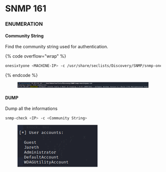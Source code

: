 # SNMP 161

### **ENUMERATION**

#### Community String

Find the community string used for authentication.

{% code overflow="wrap" %}
```bash
onesixtyone <MACHINE-IP> -c /usr/share/seclists/Discovery/SNMP/snmp-onesixtyone.txt
```
{% endcode %}

<figure><img src="../.gitbook/assets/Pasted image 20230503160242.png" alt=""><figcaption></figcaption></figure>

#### **DUMP**

Dump all the informations

```bash
snmp-check <IP> -c <Community String>
```

<figure><img src="../.gitbook/assets/Pasted image 20230503161047.png" alt=""><figcaption></figcaption></figure>
